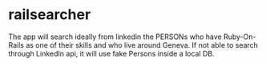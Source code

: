 # railsearcher
The app will search ideally from linkedin the PERSONs who have
Ruby-On-Rails as one of their skills and who live around Geneva. If not
able to search through LinkedIn api, it will use fake Persons inside a
local DB.

